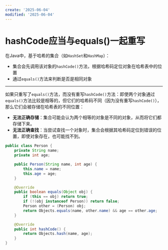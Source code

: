 ```yaml
---
create: '2025-06-04'
modified: '2025-06-04'
---
```


# hashCode应当与equals()一起重写

在Java中，基于哈希的集合（如`HashSet`和`HashMap`）：

* 集合会先调用该对象的`hashCode()`方法，根据哈希码定位对象在哈希表中的位置
* 通过`equals()`方法来判断是否是相同对象

---

如果只重写了`equals()`方法，而没有重写`hashCode()`方法：即使两个对象通过`equals()`方法比较是相等的，但它们的哈希码不同（因为没有重写`hashCode()`），那么它们会被存储在哈希表的不同位置：

- **无法正确存储**：集合可能会认为两个相等的对象是不同的对象，从而将它们都存储下来。
- **无法正确查找**：当尝试查找一个对象时，集合会根据其哈希码定位到错误的位置，即使对象存在，也可能找不到。

```Java
public class Person {
    private String name;
    private int age;

    public Person(String name, int age) {
        this.name = name;
        this.age = age;
    }

    @Override
    public boolean equals(Object obj) {
        if (this == obj) return true;
        if (!(obj instanceof Person)) return false;
        Person other = (Person) obj;
        return Objects.equals(name, other.name) && age == other.age;
    }

    @Override
    public int hashCode() {
        return Objects.hash(name, age);
    }
}
```